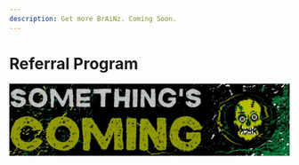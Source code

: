 ```yaml
---
description: Get more BrAiNz. Coming Soon.
---
```


# Referral Program

![](../../.gitbook/assets/9.jpg)



